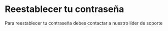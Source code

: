# Reestablecer tu contraseña

Para reestablecer tu contraseña debes contactar a nuestro líder de soporte 